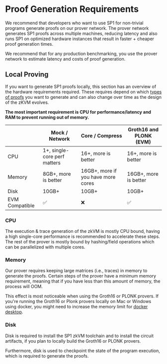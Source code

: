 # Proof Generation Requirements

<div class="warning">
We recommend that developers who want to use SP1 for non-trivial programs generate proofs on our prover network. The prover network generates SP1 proofs across multiple machines, reducing latency and also runs SP1 on optimized hardware instances that result in faster + cheaper proof generation times.

We recommend that for any production benchmarking, you use the prover network to estimate latency and costs of proof generation.

</div>

## Local Proving

If you want to generate SP1 proofs locally, this section has an overview of the hardware requirements required. These requires depend on which [types of proofs](../generating-proofs/proof-types.md) you want to generate and can also change over time as the design of the zKVM evolves.

**The most important requirement is CPU for performance/latency and RAM to prevent running out of memory.**

|                | Mock / Network               | Core / Compress                    | Groth16 and PLONK (EVM) |
| -------------- | ---------------------------- | ---------------------------------- | ----------------------- |
| CPU            | 1+, single-core perf matters | 16+, more is better                | 16+, more is better     |
| Memory         | 8GB+, more is better         | 16GB+, more if you have more cores | 16GB+, more is better   |
| Disk           | 10GB+                        | 10GB+                              | 10GB+                   |
| EVM Compatible | ✅                           | ❌                                 | ✅                      |

### CPU

The execution & trace generation of the zkVM is mostly CPU bound, having a high single-core
performance is recommended to accelerate these steps. The rest of the prover is mostly bound by hashing/field operations
which can be parallelized with multiple cores.

### Memory

Our prover requires keeping large matrices (i.e., traces) in memory to generate the proofs. Certain steps of the prover
have a minimum memory requirement, meaning that if you have less than this amount of memory, the process will OOM.

This effect is most noticeable when using the Groth16 or PLONK provers. If you're running the Groth16 or Plonk provers locally
on Mac or Windows using docker, you might need to increase the memory limit for
[docker desktop](https://docs.docker.com/desktop/settings-and-maintenance/settings/#resources).

### Disk

Disk is required to install the SP1 zkVM toolchain and to install the circuit artifacts, if you
plan to locally build the Groth16 or PLONK provers.

Furthermore, disk is used to checkpoint the state of the program execution, which is required to generate the proofs.
